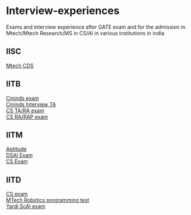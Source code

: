 Interview-experiences
=
Exams and interview experience after GATE exam and for the admission in Mtech/Mtech Research/MS in CS/AI in various institutions in india

IISC
-

[Mtech CDS](./IISC/Mtech%20CDS.md)

IITB
-
[Cminds exam](./IITB/Cminds_exam.md) \
[Cminds Interview TA](./IITB/Cminds%20interview.md)  \
[CS TA/RA exam](./IITB/CS_TA_exam.md)  \
[CS RA/RAP exam](./IITB/CS_RA_programming%20test.md) 

IITM
-

[Aptitude](./IITM/Aptitude.md) \
[DSAI Exam](./IITM/DSAI%20exam.md)  \
[CS Exam](./IITM/CS%20exam.md) 

IITD
-
[CS exam](./IITD/MS%20CS%20exam.md) \
[MTech Robotics programming test](./IITD/Robotics_programming_test.md) \
[Yardi ScAI exam](./IITD/minds.md) 
